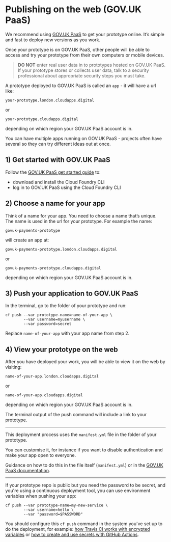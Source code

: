 # Publishing on the web (GOV.UK PaaS)

We recommend using [GOV.UK PaaS](https://www.cloud.service.gov.uk) to get your prototype online.  It’s simple and fast to deploy new versions as you work.

Once your prototype is on GOV.UK PaaS, other people will be able to access and try your prototype from their own computers or mobile devices.

> **DO NOT** enter real user data in to prototypes hosted on GOV.UK PaaS. If your prototype stores or collects user data, talk to a security professional about appropriate security steps you must take.

A prototype deployed to GOV.UK PaaS is called an `app` - it will have a url like:

`your-prototype.london.cloudapps.digital`

or

`your-prototype.cloudapps.digital`

depending on which region your GOV.UK PaaS account is in.

You can have multiple apps running on GOV.UK PaaS - projects often have several so they can try different ideas out at once.

## 1) Get started with GOV.UK PaaS

Follow the [GOV.UK PaaS get started guide](https://docs.cloud.service.gov.uk/get_started.html#get-started) to:

- download and install the Cloud Foundry CLI
- log in to GOV.UK PaaS using the Cloud Foundry CLI

## 2) Choose a name for your app

Think of a name for your app. You need to choose a name that’s unique. The name is used in the url for your prototype. For example the name:

`govuk-payments-prototype`

will create an app at:

`govuk-payments-prototype.london.cloudapps.digital`

or

`govuk-payments-prototype.cloudapps.digital`

depending on which region your GOV.UK PaaS account is in.

## 3) Push your application to GOV.UK PaaS

In the terminal, go to the folder of your prototype and run:

```
cf push --var prototype-name=name-of-your-app \
        --var username=myusername \
        --var password=secret
```

Replace `name-of-your-app` with your app name from step 2.

## 4) View your prototype on the web

After you have deployed your work, you will be able to view it on the web by visiting:

`name-of-your-app.london.cloudapps.digital`

or

`name-of-your-app.cloudapps.digital`

depending on which region your GOV.UK PaaS account is in.

The terminal output of the push command will include a link to your prototype.

---

This deployment process uses the `manifest.yml` file in the folder of your prototype.

You can customise it, for instance if you want to disable authentication and make your app open to everyone.

Guidance on how to do this in the file itself (`manifest.yml`) or in the
[GOV.UK PaaS documentation](https://docs.cloud.service.gov.uk/deploying_apps.html#deploying-public-apps).

---

If your prototype repo is public but you need the password to be secret, and you're using a continuous deployment tool, you can use environment variables when pushing your app:

```
cf push --var prototype-name=my-new-service \
        --var username=hello \
        --var "password=$PASSWORD"
```

You should configure this `cf push` command in the system you've set up to do the
deployment, for example: [how Travis CI works with encrypted
variables](https://docs.travis-ci.com/user/environment-variables/#defining-encrypted-variables-in-travisyml)
or [how to create and use secrets with GitHub
Actions](https://help.github.com/en/articles/virtual-environments-for-github-actions#creating-and-using-secrets-encrypted-variables).
